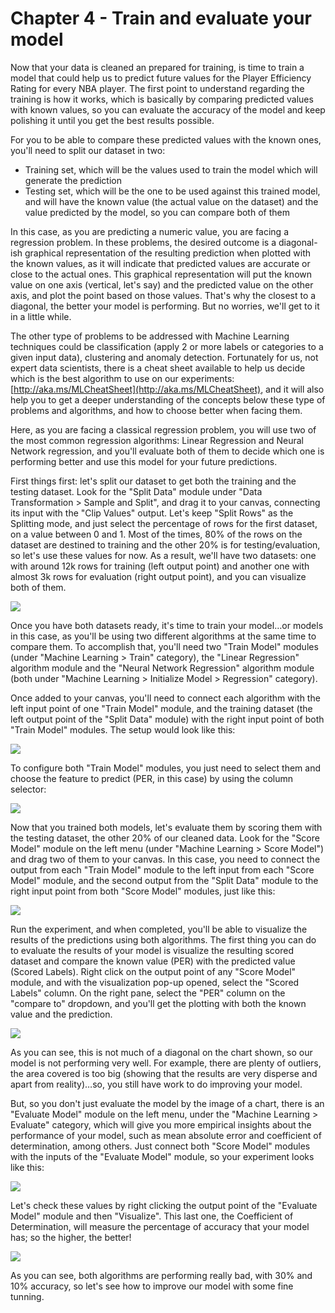 # Chapter 4 - Train and evaluate your model

Now that your data is cleaned an prepared for training, is time to train a model that could help us to predict future values for the Player Efficiency Rating for every NBA player. The first point to understand regarding the training is how it works, which is basically by comparing predicted values with known values, so you can evaluate the accuracy of the model and keep polishing it until you get the best results possible.

For you to be able to compare these predicted values with the known ones, you&#39;ll need to split our dataset in two:

- Training set, which will be the values used to train the model which will generate the prediction
- Testing set, which will be the one to be used against this trained model, and will have the known value (the actual value on the dataset) and the value predicted by the model, so you can compare both of them

In this case, as you are predicting a numeric value, you are facing a regression problem. In these problems, the desired outcome is a diagonal-ish graphical representation of the resulting prediction when plotted with the known values, as it will indicate that predicted values are accurate or close to the actual ones. This graphical representation will put the known value on one axis (vertical, let&#39;s say) and the predicted value on the other axis, and plot the point based on those values. That&#39;s why the closest to a diagonal, the better your model is performing. But no worries, we&#39;ll get to it in a little while.

The other type of problems to be addressed with Machine Learning techniques could be classification (apply 2 or more labels or categories to a given input data), clustering and anomaly detection. Fortunately for us, not expert data scientists, there is a cheat sheet available to help us decide which is the best algorithm to use on our experiments: [http://aka.ms/MLCheatSheet](http://aka.ms/MLCheatSheet), and it will also help you to get a deeper understanding of the concepts below these type of problems and algorithms, and how to choose better when facing them.

Here, as you are facing a classical regression problem, you will use two of the most common regression algorithms: Linear Regression and Neural Network regression, and you&#39;ll evaluate both of them to decide which one is performing better and use this model for your future predictions.

First things first: let&#39;s split our dataset to get both the training and the testing dataset. Look for the &quot;Split Data&quot; module under &quot;Data Transformation &gt; Sample and Split&quot;, and drag it to your canvas, connecting its input with the &quot;Clip Values&quot; output. Let&#39;s keep &quot;Split Rows&quot; as the Splitting mode, and just select the percentage of rows for the first dataset, on a value between 0 and 1. Most of the times, 80% of the rows on the dataset are destined to training and the other 20% is for testing/evaluation, so let&#39;s use these values for now. As a result, we&#39;ll have two datasets: one with around 12k rows for training (left output point) and another one with almost 3k rows for evaluation (right output point), and you can visualize both of them.

![](./imgs/ML39.png)


Once you have both datasets ready, it&#39;s time to train your model…or models in this case, as you&#39;ll be using two different algorithms at the same time to compare them. To accomplish that, you&#39;ll need two &quot;Train Model&quot; modules (under &quot;Machine Learning &gt; Train&quot; category), the &quot;Linear Regression&quot; algorithm module and the &quot;Neural Network Regression&quot; algorithm module (both under &quot;Machine Learning &gt; Initialize Model &gt; Regression&quot; category).

Once added to your canvas, you&#39;ll need to connect each algorithm with the left input point of one &quot;Train Model&quot; module, and the training dataset (the left output point of the &quot;Split Data&quot; module) with the right input point of both &quot;Train Model&quot; modules. The setup would look like this:

![](./imgs/ML40.png)


To configure both &quot;Train Model&quot; modules, you just need to select them and choose the feature to predict (PER, in this case) by using the column selector:

![](./imgs/ML41.png)


Now that you trained both models, let&#39;s evaluate them by scoring them with the testing dataset, the other 20% of our cleaned data. Look for the &quot;Score Model&quot; module on the left menu (under &quot;Machine Learning &gt; Score Model&quot;) and drag two of them to your canvas. In this case, you need to connect the output from each &quot;Train Model&quot; module to the left input from each &quot;Score Model&quot; module, and the second output from the &quot;Split Data&quot; module to the right input point from both &quot;Score Model&quot; modules, just like this:

![](./imgs/ML42.png)


Run the experiment, and when completed, you&#39;ll be able to visualize the results of the predictions using both algorithms. The first thing you can do to evaluate the results of your model is visualize the resulting scored dataset and compare the known value (PER) with the predicted value (Scored Labels). Right click on the output point of any &quot;Score Model&quot; module, and with the visualization pop-up opened, select the &quot;Scored Labels&quot; column. On the right pane, select the &quot;PER&quot; column on the &quot;compare to&quot; dropdown, and you&#39;ll get the plotting with both the known value and the prediction.

![](./imgs/ML43.png)


As you can see, this is not much of a diagonal on the chart shown, so our model is not performing very well. For example, there are plenty of outliers, the area covered is too big (showing that the results are very disperse and apart from reality)…so, you still have work to do improving your model.

But, so you don&#39;t just evaluate the model by the image of a chart, there is an &quot;Evaluate Model&quot; module on the left menu, under the &quot;Machine Learning &gt; Evaluate&quot; category, which will give you more empirical insights about the performance of your model, such as mean absolute error and coefficient of determination, among others. Just connect both &quot;Score Model&quot; modules with the inputs of the &quot;Evaluate Model&quot; module, so your experiment looks like this:

![](./imgs/ML44.png)


Let&#39;s check these values by right clicking the output point of the &quot;Evaluate Model&quot; module and then &quot;Visualize&quot;. This last one, the Coefficient of Determination, will measure the percentage of accuracy that your model has; so the higher, the better!

![](./imgs/ML45.png)

As you can see, both algorithms are performing really bad, with 30% and 10% accuracy, so let&#39;s see how to improve our model with some fine tunning.